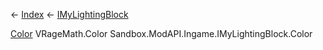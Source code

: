 ← [Index](Api-Index) ← [IMyLightingBlock](Sandbox.ModAPI.Ingame.IMyLightingBlock)

[Color](VRageMath.Color) VRageMath.Color Sandbox.ModAPI.Ingame.IMyLightingBlock.Color